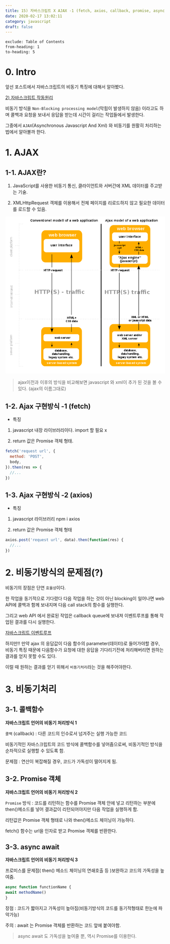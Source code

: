 ```yaml
---
title: 15) 자바스크립트 X AJAX -1 (fetch, axios, callback, promise, async await)
date: 2020-02-17 13:02:11
category: javascript
draft: false
---
```


```toc
exclude: Table of Contents
from-heading: 1
to-heading: 5
```

# 0. Intro

앞선 포스트에서 자바스크립트의 비동기 특징에 대해서 알아봤다.

[2) 자바스크립트 작동원리](https://taeny.dev/javascript/2%EC%9E%90%EB%B0%94%EC%8A%A4%ED%81%AC%EB%A6%BD%ED%8A%B8%EC%9E%91%EB%8F%99%EC%9B%90%EB%A6%AC/)

비동기 방식을 `Non-Blocking processing model`(막힘이 발생하지 않음) 이라고도 하며 콜백과 요청을 보내서 응답을 받는데 시간이 걸리는 작업들에서 발생한다.

그중에서 `AJAX`(Asynchronous Javascript And Xml) 와 비동기를 원활히 처리하는 법에서 알아볼까 한다.

# 1. AJAX

## 1-1. AJAX란?

1. JavaScript를 사용한 비동기 통신, 클라이언트와 서버간에 XML 데이터를 주고받는 기술.

2. XMLHttpRequest 객체를 이용해서 전체 페이지를 리로드하지 않고 필요한 데이터를 로드할 수 있음.

![](./images/ajax.png)

> ajax이전과 이후의 방식을 비교해보면 javascript 와 xml이 추가 된 것을 볼 수 있다. (ajax의 이름그대로)

## 1-2. Ajax 구현방식 -1 (fetch)

- 특징

1. javascript 내장 라이브러리이다. import 할 필요 x

2. return 값은 Promise 객체 형태.

```js
fetch('request url', {
  method: 'POST',
  body,
}).then(res => {
  //...
})
```

## 1-3. Ajax 구현방식 -2 (axios)

- 특징

1. javascript 라이브러리 npm i axios

2. return 값은 Promise 객체 형태

```js
axios.post('request url', data).then(function(res) {
  //...
})
```

# 2. 비동기방식의 문제점(?)

비동기의 장점은 단연 `효율성`이다.

한 작업을 동기적으로 기다렸다 다음 작업을 하는 것이 아닌 blocking이 일어나면 web API에 콜백과 함께 보내지며 다음 call stack의 함수를 실행한다.

그리고 web API 에서 완료된 작업은 callback queue에 보내져 이벤트루프를 통해 작업된 결과를 다시 실행한다.

[자바스크립트 이벤트루프](https://taeny.dev/javascript/2%EC%9E%90%EB%B0%94%EC%8A%A4%ED%81%AC%EB%A6%BD%ED%8A%B8%EC%9E%91%EB%8F%99%EC%9B%90%EB%A6%AC/#2-%EC%9E%90%EB%B0%94%EC%8A%A4%ED%81%AC%EB%A6%BD%ED%8A%B8-%EC%9D%B4%EB%B2%A4%ED%8A%B8%EB%A3%A8%ED%94%84)

하지만!! 만약 ajax 의 응답값이 다음 함수의 parameter(데이터)로 들어가야할 경우, 비동기 특징 때문에 다음함수가 요청에 대한 응답을 기다리기전에 처리해버리면 원하는 결과를 얻지 못할 수도 있다.

이럴 때 원하는 결과를 얻기 위해서 `비동기처리`라는 것을 해주어야한다.

# 3. 비동기처리

## 3-1. 콜백함수

**자바스크립트 언어의 비동기 처리방식 1**

`콜백` (callback) : 다른 코드의 인수로서 넘겨주는 실행 가능한 코드

비동기적인 자바스크립트의 코드 방식에 콜백함수를 넣어줌으로써, 비동기적인 방식을 순차적으로 실행할 수 있도록 함.

문제점 : 연산이 복잡해질 경우, 코드가 가독성이 떨어지게 됨.

## 3-2. Promise 객체

**자바스크립트 언어의 비동기 처리방식 2**

`Promise` 방식 : 코드를 리턴하는 함수를 Promise 객체 안에 넣고 리턴하는 부분에 then()메소드를 넣어 결과값이 리턴되어야지만 다음 작업을 실행하게 함.

리턴값은 Promise 객체 형태로 나와 then()메소드 체이닝이 가능하다.

fetch() 함수는 url을 인자로 받고 Promise 객체를 반환한다.

## 3-3. async await

**자바스크립트 언어의 비동기 처리방식 3**

프로미스를 문제점( then() 메소드 체이닝의 연쇄호출 등 )보완하고 코드의 가독성을 높여줌.

```js
async function functionName {
await methodName()
}
```

장점 : 코드가 짧아지고 가독성이 높아짐(비동기방식의 코드를 동기적형태로 한눈에 파악가능)

주의 : await 는 Promise 객체를 반환하는 코드 앞에 붙여야함.

> async await 도 가독성을 높여줄 뿐, 역시 Promise를 이용한다.

